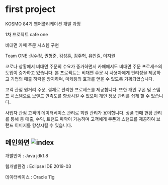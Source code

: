 
# first project

KOSMO 84기 웹어플리케이션 개발 과정

1차 프로젝트 cafe one

비대면 카페 주문 시스템 구현

Team ONE :김수정, 권형준, 김성훈, 김주혁, 유인길, 이지원

코로나 상황에서 비대면 주문의 수요가 증가하면서 카페에서도 비대면 주문 프로세스의 도입이 증가하고 있습니다. 본 프로젝트는 비대면 주문 시 사용자에게 편리성을 제공하고 기업의 매출 하락을 방지하며, 마케팅의 효과를 얻을 수 있도록 기획되었습니다.

고객 관점
원거리 주문, 결제로 편리한 프로세스를 제공합니다. 또한 개인 쿠폰 및 스탬프 시스템으로 브랜드 만족도를 향상시킬 수 있으며 개인 정보 관리를 쉽게 할 수 있습니다.

사업자 관점
고객의 데이터베이스 관리로 회원 관리가 용이합니다. 상품 판매 현황 관리를 통해 총 매출, 수익, 트랜드 파악이 가능하며 고객에게 쿠폰과 스탬프를 제공하여 브랜드 이미지를 향상시킬 수 있습니다.

메인화면
![index](https://user-images.githubusercontent.com/79892930/131963779-f7420a64-e848-4265-ba85-6254e6b45e13.PNG)
---------------------------------

개발언어 : Java jdk1.8

웹개발환경 : Eclipse IDE 2019-03

데이터베이스 : Oracle 11g
